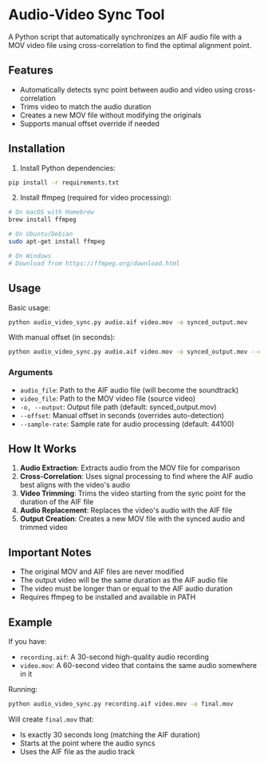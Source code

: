 # Audio-Video Sync Tool

A Python script that automatically synchronizes an AIF audio file with a MOV video file using cross-correlation to find the optimal alignment point.

## Features

- Automatically detects sync point between audio and video using cross-correlation
- Trims video to match the audio duration
- Creates a new MOV file without modifying the originals
- Supports manual offset override if needed

## Installation

1. Install Python dependencies:
```bash
pip install -r requirements.txt
```

2. Install ffmpeg (required for video processing):
```bash
# On macOS with Homebrew
brew install ffmpeg

# On Ubuntu/Debian
sudo apt-get install ffmpeg

# On Windows
# Download from https://ffmpeg.org/download.html
```

## Usage

Basic usage:
```bash
python audio_video_sync.py audio.aif video.mov -o synced_output.mov
```

With manual offset (in seconds):
```bash
python audio_video_sync.py audio.aif video.mov -o synced_output.mov --offset 5.2
```

### Arguments

- `audio_file`: Path to the AIF audio file (will become the soundtrack)
- `video_file`: Path to the MOV video file (source video)
- `-o, --output`: Output file path (default: synced_output.mov)
- `--offset`: Manual offset in seconds (overrides auto-detection)
- `--sample-rate`: Sample rate for audio processing (default: 44100)

## How It Works

1. **Audio Extraction**: Extracts audio from the MOV file for comparison
2. **Cross-Correlation**: Uses signal processing to find where the AIF audio best aligns with the video's audio
3. **Video Trimming**: Trims the video starting from the sync point for the duration of the AIF file
4. **Audio Replacement**: Replaces the video's audio with the AIF file
5. **Output Creation**: Creates a new MOV file with the synced audio and trimmed video

## Important Notes

- The original MOV and AIF files are never modified
- The output video will be the same duration as the AIF audio file
- The video must be longer than or equal to the AIF audio duration
- Requires ffmpeg to be installed and available in PATH

## Example

If you have:
- `recording.aif`: A 30-second high-quality audio recording
- `video.mov`: A 60-second video that contains the same audio somewhere in it

Running:
```bash
python audio_video_sync.py recording.aif video.mov -o final.mov
```

Will create `final.mov` that:
- Is exactly 30 seconds long (matching the AIF duration)
- Starts at the point where the audio syncs
- Uses the AIF file as the audio track